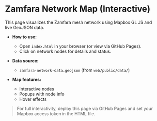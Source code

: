 # Zamfara Network Map (Interactive)

This page visualizes the Zamfara mesh network using Mapbox GL JS and live GeoJSON data.

- **How to use:**
  - Open `index.html` in your browser (or view via GitHub Pages).
  - Click on network nodes for details and status.

- **Data source:**
  - `zamfara-network-data.geojson` (from `web/public/data/`)

- **Map features:**
  - Interactive nodes
  - Popups with node info
  - Hover effects

> For full interactivity, deploy this page via GitHub Pages and set your Mapbox access token in the HTML file.

